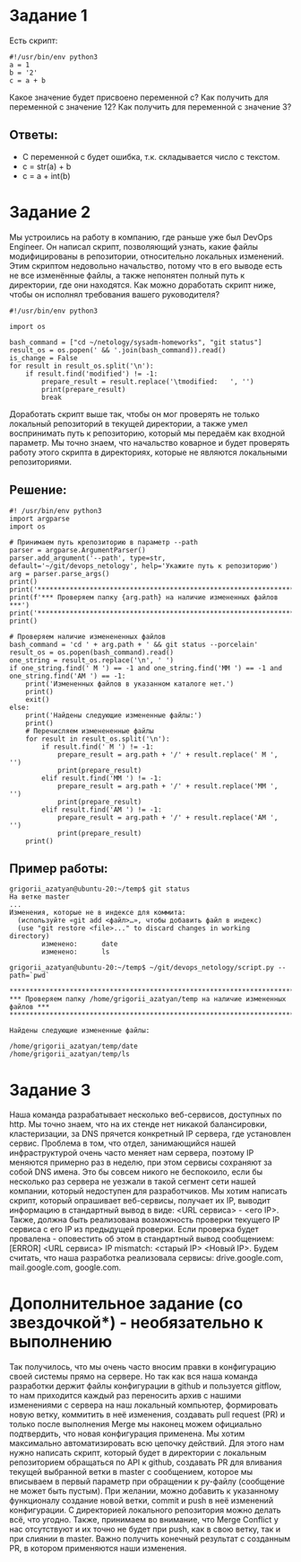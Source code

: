 # Задание 1
Есть скрипт:

    #!/usr/bin/env python3
    a = 1
    b = '2'
    c = a + b
Какое значение будет присвоено переменной c?
Как получить для переменной c значение 12?
Как получить для переменной c значение 3?

## Ответы:  
* С переменной с будет ошибка, т.к. складывается число с текстом.
* c = str(a) + b
* c = a + int(b)


# Задание 2
Мы устроились на работу в компанию, где раньше уже был DevOps Engineer. Он написал скрипт, позволяющий узнать, какие файлы модифицированы в репозитории, относительно локальных изменений. Этим скриптом недовольно начальство, потому что в его выводе есть не все изменённые файлы, а также непонятен полный путь к директории, где они находятся. Как можно доработать скрипт ниже, чтобы он исполнял требования вашего руководителя?

    #!/usr/bin/env python3

    import os

    bash_command = ["cd ~/netology/sysadm-homeworks", "git status"]
    result_os = os.popen(' && '.join(bash_command)).read()
    is_change = False
    for result in result_os.split('\n'):
        if result.find('modified') != -1:
            prepare_result = result.replace('\tmodified:   ', '')
            print(prepare_result)
            break
        
        
Доработать скрипт выше так, чтобы он мог проверять не только локальный репозиторий в текущей директории, а также умел воспринимать путь к репозиторию, который мы передаём как входной параметр. Мы точно знаем, что начальство коварное и будет проверять работу этого скрипта в директориях, которые не являются локальными репозиториями.

## Решение:

    #! /usr/bin/env python3
    import argparse
    import os

    # Принимаем путь крепозиторию в параметр --path
    parser = argparse.ArgumentParser()
    parser.add_argument('--path', type=str, default='~/git/devops_netology', help='Укажите путь к репозиторию')
    arg = parser.parse_args()
    print()
    print('**************************************************************************')
    print(f'*** Проверяем папку {arg.path} на наличие измененных файлов ***')
    print('**************************************************************************')
    print()

    # Проверяем наличие изменененных файлов
    bash_command = 'cd ' + arg.path + ' && git status --porcelain'
    result_os = os.popen(bash_command).read()
    one_string = result_os.replace('\n', ' ')
    if one_string.find(' M ') == -1 and one_string.find('MM ') == -1 and one_string.find('AM ') == -1:
        print('Измененных файлов в указанном каталоге нет.')
        print()
        exit()
    else:
        print('Найдены следующие измененные файлы:')
        print()
        # Перечисляем изменененные файлы
        for result in result_os.split('\n'):
            if result.find(' M ') != -1:
                prepare_result = arg.path + '/' + result.replace(' M ', '')
                print(prepare_result)
            elif result.find('MM ') != -1:
                prepare_result = arg.path + '/' + result.replace('MM ', '')
                print(prepare_result)
            elif result.find('AM ') != -1:
                prepare_result = arg.path + '/' + result.replace('AM ', '')
                print(prepare_result)
        print()

## Пример работы:  

    grigorii_azatyan@ubuntu-20:~/temp$ git status
    На ветке master
    ...
    Изменения, которые не в индексе для коммита:
      (используйте «git add <файл>…», чтобы добавить файл в индекс)
      (use "git restore <file>..." to discard changes in working directory)
            изменено:      date
            изменено:      ls

    grigorii_azatyan@ubuntu-20:~/temp$ ~/git/devops_netology/script.py --path=`pwd`

    **************************************************************************
    *** Проверяем папку /home/grigorii_azatyan/temp на наличие измененных файлов ***
    **************************************************************************

    Найдены следующие измененные файлы:

    /home/grigorii_azatyan/temp/date
    /home/grigorii_azatyan/temp/ls

 





# Задание 3
Наша команда разрабатывает несколько веб-сервисов, доступных по http. Мы точно знаем, что на их стенде нет никакой балансировки, кластеризации, за DNS прячется конкретный IP сервера, где установлен сервис. Проблема в том, что отдел, занимающийся нашей инфраструктурой очень часто меняет нам сервера, поэтому IP меняются примерно раз в неделю, при этом сервисы сохраняют за собой DNS имена. Это бы совсем никого не беспокоило, если бы несколько раз сервера не уезжали в такой сегмент сети нашей компании, который недоступен для разработчиков. Мы хотим написать скрипт, который опрашивает веб-сервисы, получает их IP, выводит информацию в стандартный вывод в виде: <URL сервиса> - <его IP>. Также, должна быть реализована возможность проверки текущего IP сервиса c его IP из предыдущей проверки. Если проверка будет провалена - оповестить об этом в стандартный вывод сообщением: [ERROR] <URL сервиса> IP mismatch: <старый IP> <Новый IP>. Будем считать, что наша разработка реализовала сервисы: drive.google.com, mail.google.com, google.com.

# Дополнительное задание (со звездочкой*) - необязательно к выполнению  
Так получилось, что мы очень часто вносим правки в конфигурацию своей системы прямо на сервере. Но так как вся наша команда разработки держит файлы конфигурации в github и пользуется gitflow, то нам приходится каждый раз переносить архив с нашими изменениями с сервера на наш локальный компьютер, формировать новую ветку, коммитить в неё изменения, создавать pull request (PR) и только после выполнения Merge мы наконец можем официально подтвердить, что новая конфигурация применена. Мы хотим максимально автоматизировать всю цепочку действий. Для этого нам нужно написать скрипт, который будет в директории с локальным репозиторием обращаться по API к github, создавать PR для вливания текущей выбранной ветки в master с сообщением, которое мы вписываем в первый параметр при обращении к py-файлу (сообщение не может быть пустым). При желании, можно добавить к указанному функционалу создание новой ветки, commit и push в неё изменений конфигурации. С директорией локального репозитория можно делать всё, что угодно. Также, принимаем во внимание, что Merge Conflict у нас отсутствуют и их точно не будет при push, как в свою ветку, так и при слиянии в master. Важно получить конечный результат с созданным PR, в котором применяются наши изменения.
